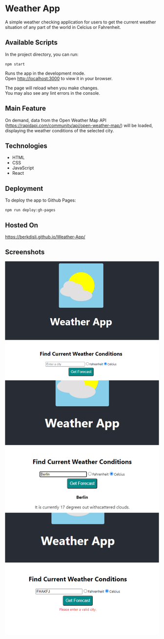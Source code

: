 # Weather App

A simple weather checking application for users to get the current weather situation of any part of the world in Celcius or Fahrenheit.

## Available Scripts

In the project directory, you can run:

`npm start`

Runs the app in the development mode.\
Open [http://localhost:3000](http://localhost:3000) to view it in your browser.

The page will reload when you make changes.\
You may also see any lint errors in the console.

## Main Feature

On demand, data from the Open Weather Map API (https://rapidapi.com/community/api/open-weather-map/) will be loaded, displaying the weather conditions of the selected city.

## Technologies

* HTML
* CSS
* JavaScript
* React

## Deployment

To deploy the app to Github Pages:

`npm run deploy:gh-pages`

## Hosted On

https://berkdisli.github.io/Weather-App/

## Screenshots
![WEATHER-APP screenshot1](/assets/weather1.png "Start-Screen") ![WEATHER-APP screenshot2](/assets/weather2.png "City") ![WEATHER-APP screenshot3](/assets/weather3.png "Valid-City-Error")


